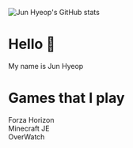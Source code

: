 ![Jun Hyeop's GitHub stats](https://github-readme-stats.vercel.app/api?username=Jonathan0827&show_icons=true&include_all_commits=true&count_private=true)
# Hello 👋
My name is Jun Hyeop
# Games that I play
Forza Horizon
<br>
Minecraft JE
<br>
OverWatch
